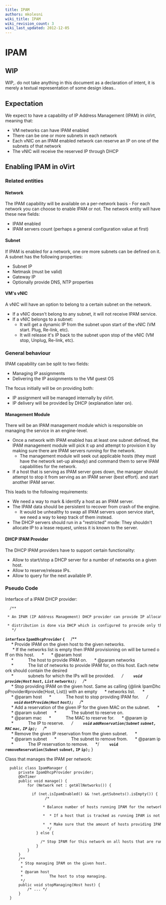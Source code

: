```yaml
---
title: IPAM
authors: mkolesni
wiki_title: IPAM
wiki_revision_count: 3
wiki_last_updated: 2012-12-05
---
```


# IPAM

## WIP

WIP,. do not take anything in this document as a declaration of intent, it is merely a textual representation of some design ideas..

## Expectation

We expect to have a capability of IP Address Management (IPAM) in oVirt, meaning that:

*   VM networks can have IPAM enabled
*   There can be one or more subnets in each network
*   Each vNIC on an IPAM enabled network can reserve an IP on one of the subnets of that network
*   The vNIC will receive the reserved IP through DHCP

## Enabling IPAM in oVirt

### Related entities

#### Network

The IPAM capability will be available on a per-network basis - For each network you can choose to enable IPAM or not. The network entity will have these new fields:

*   IPAM enabled
*   IPAM servers count (perhaps a general configuration value at first)

#### Subnet

If IPAM is enabled for a network, one ore more subnets can be defined on it. A subnet has the following properties:

*   Subnet IP
*   Netmask (must be valid)
*   Gateway IP
*   Optionally provide DNS, NTP properties

#### VM's vNIC

A vNIC will have an option to belong to a certain subnet on the network.

*   If a vNIC doesn't belong to any subnet, it will not receive IPAM service.
*   If a vNIC belongs to a subnet:
    -   It will get a dynamic IP from the subnet upon start of the vNIC (VM start. Plug, Re-link, etc).
    -   It will release it's IP back to the subnet upon stop of the vNIC (VM stop, Unplug, Re-link, etc).

### General behaviour

IPAM capability can be split to two fields:

*   Managing IP assignments
*   Delivering the IP assignments to the VM guest OS

The focus initially will be on providing both:

*   IP assignment will be managed internally by oVirt.
*   IP delivery will be provided by DHCP (explanation later on).

#### Management Module

There will be an IPAM management module which is responsible on managing the service in an engine-level.

*   Once a network with IPAM enabled has at least one subnet defined, the IPAM management module will pick it up and attempt to provision it by making sure there are IPAM servers running for the network.
    -   The management module will seek out applicable hosts (they must have the network set-up already) and command them to serve IPAM capabilities for the network.
*   If a host that is serving as IPAM server goes down, the manager should attempt to stop it from serving as an IPAM server (best effort). and start another IPAM server.

This leads to the following requirements:

*   We need a way to mark & identify a host as an IPAM server.
*   The IPAM data should be persistent to recover from crash of the engine.
    -   It would be unhealthy to swap all IPAM servers upon service start, we need a way to keep track of them instead.
*   The DHCP servers should run in a "restricted" mode: They shouldn't allocate IP to a lease request, unless it is known to the server.

#### DHCP IPAM Provider

The DHCP IPAM providers have to support certain functionality:

*   Allow to start/stop a DHCP server for a number of networks on a given host.
*   Allow to reserve/release IPs.
*   Allow to query for the next available IP.

### Pseudo Code

Interface of a IPAM DHCP provider:

      /**
       * An IPAM (IP Address Management) DHCP provider can provide IP allocations on a host for one or more networks. The IP
       * distribution is done via DHCP which is configured to provide only the allocations it knows about.
       */
**`interface` `IpamDhcpProvider` `{`**
          /**
           * Provide IPAM on the given host to the given networks.
            * If the networks list is empty then IPAM provisioning on will be turned off on this host.
           *
           * @param host
           *            The host to provide IPAM on.
           * @param networks
           *            The list of networks to provide IPAM for, on this host. Each network should contain the desired
           *            subnets for which the IPs will be provided.
           */
`    `**`void` `provide(Host` `host,` `List`<Network> `networks);`**
          /**
           * Stop providing IPAM on the given host. Same as calling {@link IpamDhcpProvider#provide(Host, List)} with an empty
           * networks list.
           *
           * @param host
           *            The host to stop providing IPAM for.
           */
`    `**`void` `dontProvide(Host` `host);`**
          /**
           * Add a reservation of the given IP for the given MAC on the subnet.
           *
           * @param subnet
           *            The subnet to reserve on.
           * @param mac
           *            The MAC to reserve for.
           * @param ip
           *            The IP to reserve.
           */
`    `**`void` `addReservation(Subnet` `subnet,` `MAC` `mac,` `IP` `ip);`**
          /**
           * Remove the given IP reservation from the given subnet.
           *
           * @param subnet
           *            The subnet to remove from.
           * @param ip
           *            The IP reservation to remove.
           */
`    `**`void` `removeReservation(Subnet` `subnet,` `IP` `ip);`**
      }

Class that manages the IPAM per network:

      public class IpamManager {
          private IpamDhcpProvider provider;
          @OnTimer
          public void manage() {
              for (Network net : getAllNetworks()) {
                  if (net.isIpamEnabled() && !net.getSubnets().isEmpty()) {
                      /*
                       * Balance number of hosts running IPAM for the network:
                       *  * If a host that is tracked as running IPAM is not up, attempt to stop the IPAM on it.
                       *  * Make sure that the amount of hosts providing IPAM for the network is running.
                       */
                  } else {
                      /* Stop IPAM for this network on all hosts that are running it (if there are any). */
                  }
              }
          }
          /**
           * Stop managing IPAM on the given host.
           *
           * @param host
           *            The host to stop managing.
           */
          public void stopManaging(Host host) {
              /* ... */
          }
      }
